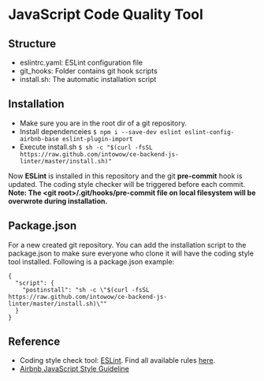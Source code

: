 # JavaScript Code Quality Tool

## Structure
- eslintrc.yaml: ESLint configuration file
- git_hooks: Folder contains git hook scripts
- install.sh: The automatic installation script

## Installation
- Make sure you are in the root dir of a git repository.
- Install dependenceies `$ npm i --save-dev eslint eslint-config-airbnb-base eslint-plugin-import`
- Execute install.sh `$ sh -c "$(curl -fsSL https://raw.github.com/intowow/ce-backend-js-linter/master/install.sh)"`

Now **ESLint** is installed in this repository and the git **pre-commit** hook is updated. The coding style checker will be triggered before each commit. **Note: The \<git root\>/.git/hooks/pre-commit file on local filesystem will be overwrote during installation.**

## Package.json
For a new created git repository. You can add the installation script to the package.json to make sure everyone who clone it will have the coding style tool installed. Following is a package.json example:

```
{
  "script": {
    "postinstall": "sh -c \"$(curl -fsSL https://raw.github.com/intowow/ce-backend-js-linter/master/install.sh)\""
  }
}
```

## Reference
- Coding style check tool: [ESLint](http://eslint.org/). Find all available rules [here](http://eslint.org/docs/rules/).
- [Airbnb JavaScript Style Guideline](https://github.com/airbnb/javascript)
